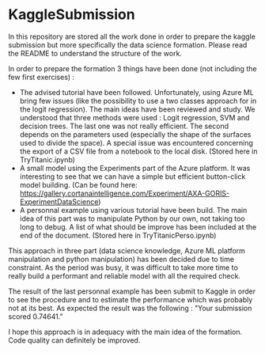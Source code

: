 # KaggleSubmission
In this repository are stored all the work done in order to prepare the kaggle submission but more specifically the data science formation. Please read the README to understand the structure of the work.

In order to prepare the formation 3 things have been done (not including the few first exercises) :
  - The advised tutorial have been followed. Unfortunately, using Azure ML bring few issues (like the possibility to use a two classes approach for in the logit regression). The main ideas have been reviewed and study. We understood that three methods were used : Logit regression, SVM and decision trees. The last one was not really efficient. The second depends on the parameters used (especially the shape of the surfaces used to divide the space). A special issue was encountered concerning the export of a CSV file from a notebook to the local disk. (Stored here in TryTitanic.ipynb)
  - A small model using the Experiments part of the Azure platform. It was interesting to see that we can have a simple but efficient button-click model building. (Can be found here: https://gallery.cortanaintelligence.com/Experiment/AXA-GORIS-ExperimentDataScience)
  - A personnal example using various tutorial have been build. The main idea of this part was to manipulate Python by our own, not taking too long to debug. A list of what should be improve has been included at the end of the document. (Stored here in TryTitanicPerso.ipynb)
  
This approach in three part (data science knowledge, Azure ML platform manipulation and python manipulation) has been decided due to time constraint. As the period was busy, it was difficult to take more time to really build a performant and reliable model with all the required check.

The result of the last personnal example has been submit to Kaggle in order to see the procedure and to estimate the performance which was probably not at its best. As expected the result was the following : "Your submission scored 0.74641."

I hope this approach is in adequacy with the main idea of the formation. Code quality can definitely be improved.


  
